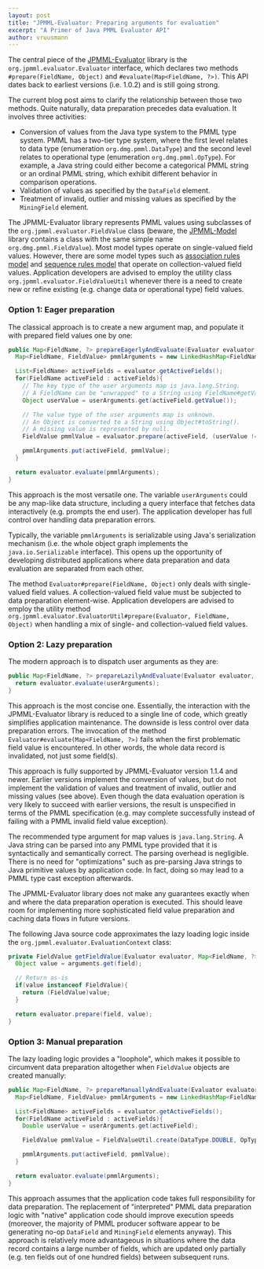 ```yaml
---
layout: post
title: "JPMML-Evaluator: Preparing arguments for evaluation"
excerpt: "A Primer of Java PMML Evaluator API"
author: vruusmann
---
```


The central piece of the [JPMML-Evaluator](https://github.com/jpmml/jpmml-evaluator) library is the `org.jpmml.evaluator.Evaluator` interface, which declares two methods `#prepare(FieldName, Object)` and `#evaluate(Map<FieldName, ?>)`. This API dates back to earliest versions (i.e. 1.0.2) and is still going strong.

The current blog post aims to clarify the relationship between those two methods. Quite naturally, data preparation precedes data evaluation. It involves three activities:

* Conversion of values from the Java type system to the PMML type system. PMML has a two-tier type system, where the first level relates to data type (enumeration `org.dmg.pmml.DataType`) and the second level relates to operational type (enumeration `org.dmg.pmml.OpType`). For example, a Java string could either become a categorical PMML string or an ordinal PMML string, which exhibit different behavior in comparison operations.
* Validation of values as specified by the `DataField` element.
* Treatment of invalid, outlier and missing values as specified by the `MiningField` element.

The JPMML-Evaluator library represents PMML values using subclasses of the `org.jpmml.evaluator.FieldValue` class (beware, the [JPMML-Model](https://github.com/jpmml/jpmml-model) library contains a class with the same simple name `org.dmg.pmml.FieldValue`). Most model types operate on single-valued field values. However, there are some model types such as [association rules model](http://www.dmg.org/v4-3/AssociationRules.html) and [sequence rules model](http://www.dmg.org/v4-3/Sequence.html) that operate on collection-valued field values. Application developers are advised to employ the utility class `org.jpmml.evaluator.FieldValueUtil` whenever there is a need to create new or refine existing (e.g. change data or operational type) field values.

### Option 1: Eager preparation ###

The classical approach is to create a new argument map, and populate it with prepared field values one by one:

``` java
public Map<FieldName, ?> prepareEagerlyAndEvaluate(Evaluator evaluator, Map<String, ?> userArguments){
  Map<FieldName, FieldValue> pmmlArguments = new LinkedHashMap<FieldName, FieldValue>();

  List<FieldName> activeFields = evaluator.getActiveFields();
  for(FieldName activeField : activeFields){
    // The key type of the user arguments map is java.lang.String.
    // A FieldName can be "unwrapped" to a String using FieldName#getValue().
    Object userValue = userArguments.get(activeField.getValue());

    // The value type of the user arguments map is unknown.
    // An Object is converted to a String using Object#toString().
    // A missing value is represented by null.
    FieldValue pmmlValue = evaluator.prepare(activeField, (userValue != null ? userValue.toString() : null));

    pmmlArguments.put(activeField, pmmlValue);
  }

  return evaluator.evaluate(pmmlArguments);
}
```

This approach is the most versatile one. The variable `userArguments` could be any map-like data structure, including a query interface that fetches data interactively (e.g. prompts the end user). The application developer has full control over handling data preparation errors.

Typically, the variable `pmmlArguments` is serializable using Java's serialization mechanism (i.e. the whole object graph implements the `java.io.Serializable` interface). This opens up the opportunity of developing distributed applications where data preparation and data evaluation are separated from each other.

The method `Evaluator#prepare(FieldName, Object)` only deals with single-valued field values. A collection-valued field value must be subjected to data preparation element-wise. Application developers are advised to employ the utility method `org.jpmml.evaluator.EvaluatorUtil#prepare(Evaluator, FieldName, Object)` when handling a mix of single- and collection-valued field values.

### Option 2: Lazy preparation ###

The modern approach is to dispatch user arguments as they are:

``` java
public Map<FieldName, ?> prepareLazilyAndEvaluate(Evaluator evaluator, Map<FieldName, String> userArguments){
  return evaluator.evaluate(userArguments);
}
```

This approach is the most concise one. Essentially, the interaction with the JPMML-Evaluator library is reduced to a single line of code, which greatly simplifies application maintenance. The downside is less control over data preparation errors. The invocation of the method `Evaluator#evaluate(Map<FieldName, ?>)` fails when the first problematic field value is encountered. In other words, the whole data record is invalidated, not just some field(s).

This approach is fully supported by JPMML-Evaluator version 1.1.4 and newer. Earlier versions implement the conversion of values, but do not implement the validation of values and treatment of invalid, outlier and missing values (see above). Even though the data evaluation operation is very likely to succeed with earlier versions, the result is unspecified in terms of the PMML specification (e.g. may complete successfully instead of failing with a PMML invalid field value exception).

The recommended type argument for map values is `java.lang.String`. A Java string can be parsed into any PMML type provided that it is syntactically and semantically correct. The parsing overhead is negligible. There is no need for "optimizations" such as pre-parsing Java strings to Java primitive values by application code. In fact, doing so may lead to a PMML type cast exception afterwards.

The JPMML-Evaluator library does not make any guarantees exactly when and where the data preparation operation is executed. This should leave room for implementing more sophisticated field value preparation and caching data flows in future versions.

The following Java source code approximates the lazy loading logic inside the `org.jpmml.evaluator.EvaluationContext` class:

``` java
private FieldValue getFieldValue(Evaluator evaluator, Map<FieldName, ?> arguments, FieldName field){
  Object value = arguments.get(field);

  // Return as-is
  if(value instanceof FieldValue){
    return (FieldValue)value;
  }

  return evaluator.prepare(field, value);
}
```

### Option 3: Manual preparation ###

The lazy loading logic provides a "loophole", which makes it possible to circumvent data preparation altogether when `FieldValue` objects are created manually:

``` java
public Map<FieldName, ?> prepareManuallyAndEvaluate(Evaluator evaluator, Map<FieldName, Double> userArguments){
  Map<FieldName, FieldValue> pmmlArguments = new LinkedHashMap<FieldName, FieldValue>();

  List<FieldName> activeFields = evaluator.getActiveFields();
  for(FieldName activeField : activeFields){
    Double userValue = userArguments.get(activeField);

    FieldValue pmmlValue = FieldValueUtil.create(DataType.DOUBLE, OpType.CONTINUOUS, userValue);

    pmmlArguments.put(activeField, pmmlValue);
  }

  return evaluator.evaluate(pmmlArguments);
}
```

This approach assumes that the application code takes full responsibility for data preparation. The replacement of "interpreted" PMML data preparation logic with "native" application code should improve execution speeds (moreover, the majority of PMML producer software appear to be generating no-op `DataField` and `MiningField` elements anyway). This approach is relatively more advantageous in situations where the data record contains a large number of fields, which are updated only partially (e.g. ten fields out of one hundred fields) between subsequent runs.
